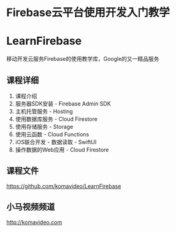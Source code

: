 Firebase云平台使用开发入门教学
===========================

# LearnFirebase

移动开发云服务Firebase的使用教学库，Google的又一精品服务

## 课程详细

01. 课程介绍
02. 服务器SDK安装 - Firebase Admin SDK
03. 主机托管服务 - Hosting
04. 使用数据库服务 - Cloud Firestore
05. 使用存储服务 - Storage
06. 使用云函数 - Cloud Functions
07. iOS联合开发 - 数据读取 - SwiftUI
08. 操作数据的Web应用 - Cloud Firestore

## 课程文件

https://github.com/komavideo/LearnFirebase

## 小马视频频道
http://komavideo.com
